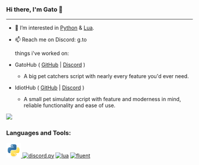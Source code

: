 ### Hi there, I'm Gato 👋
 ---
- 👀 I’m interested in [Python](https://www.python.org/) & [Lua](https://www.lua.org/).
- 📫 Reach me on Discord: g.to

  things i've worked on:
- GatoHub ( <a href="https://github.com/Catto-YFCN/GatoHub" target="_blank">GitHub</a> | <a href="https://discord.gg/xMgHbPgaGb" target="_blank">Discord</a> )
  - A big pet catchers script with nearly every feature you'd ever need.
- IdiotHub ( <a href="https://github.com/IdiotHub/Scripts" target="_blank">GitHub</a> | <a href="https://discord.gg/WNX8qDmEVn" target="_blank">Discord</a> )
  - A small pet simulator script with feature and moderness in mind, reliable functionality and ease of use.

<img src="https://discord.c99.nl/widget/theme-1/1042579472202866688.png"/>

<h3 align="left">Languages and Tools:</h3>
<p align="left"> 
     <a href="https://www.python.org/" target="_blank"><img src="https://raw.githubusercontent.com/devicons/devicon/master/icons/python/python-original.svg" alt="python" width="40" height="40"/> </a>
    <a href="https://discordpy.readthedocs.io/" target="_blank"><img src="https://i.imgur.com/EO5URlw.png" alt="discord.py" width="40" height="40"></a>
    <a href="https://www.lua.org/" target="_blank"><img src="https://i.imgur.com/Bs6DAjj.png" alt="lua" width="40" height="40"></a>
    <a href="https://github.com/dawid-scripts/Fluent" target="_blank"><img src="https://github.com/dawid-scripts/Fluent/blob/master/Assets/logodark.png?raw=true" alt="fluent" width="80" height="40"></a>
</p>
